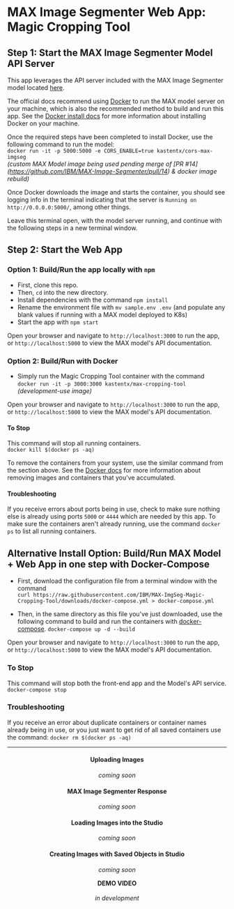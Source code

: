 # MAX Image Segmenter Web App: Magic Cropping Tool

## Step 1: Start the MAX Image Segmenter Model API Server

This app leverages the API server included with the MAX Image Segmenter model located [here](https://github.com/IBM/MAX-Image-Segmenter). 

The official docs recommend using [Docker](https://docs.docker.com/) to run the MAX model server on your machine, which is also the recommended method to build and run this app. See the [Docker install docs](https://docs.docker.com/install/) for more information about installing Docker on your machine.

Once the required steps have been completed to install Docker, use the following command to run the model:  
`docker run -it -p 5000:5000 -e CORS_ENABLE=true kastentx/cors-max-imgseg`  
_(custom MAX Model image being used pending merge of [PR #14] (https://github.com/IBM/MAX-Image-Segmenter/pull/14) & docker image rebuild)_ 

Once Docker downloads the image and starts the container, you should see logging info in the terminal indicating that the server is `Running on http://0.0.0.0:5000/`, among other things. 

Leave this terminal open, with the model server running, and continue with the following steps in a new terminal window.

## Step 2: Start the Web App

### Option 1: Build/Run the app locally with `npm`

* First, clone this repo.
* Then, `cd` into the new directory. 
* Install dependencies with the command `npm install`
* Rename the environment file with `mv sample.env .env` (and populate any blank values if running with a MAX model deployed to K8s)
* Start the app with `npm start`

Open your browser and navigate to `http://localhost:3000` to run the app, 
or `http://localhost:5000` to view the MAX model's API documentation.

### Option 2: Build/Run with Docker

* Simply run the Magic Cropping Tool container with the command  
`docker run -it -p 3000:3000 kastentx/max-cropping-tool`   
_(development-use image)_

Open your browser and navigate to `http://localhost:3000` to run the app, 
or `http://localhost:5000` to view the MAX model's API documentation.

#### To Stop

This command will stop all running containers.  
`docker kill $(docker ps -aq)`

To remove the containers from your system, use the similar command from the section above. See the [Docker docs](https://docs.docker.com/) for more information about removing images and containers that you've accumulated. 

#### Troubleshooting

If you receive errors about ports being in use, check to make sure nothing else is already using ports `5000` or `4444` which are needed by this app. To make sure the containers aren't already running, use the command `docker ps` to list all running containers.

## Alternative Install Option: Build/Run MAX Model + Web App in one step with Docker-Compose

* First, download the configuration file from a terminal window with the command  
  `curl https://raw.githubusercontent.com/IBM/MAX-ImgSeg-Magic-Cropping-Tool/downloads/docker-compose.yml > docker-compose.yml`

* Then, in the same directory as this file you've just downloaded, use the following command to build and run the containers with [docker-compose](https://docs.docker.com/compose/).
`docker-compose up -d --build`

Open your browser and navigate to `http://localhost:3000` to run the app, 
or `http://localhost:5000` to view the MAX model's API documentation.

### To Stop

This command will stop both the front-end app and the Model's API service.
`docker-compose stop`

### Troubleshooting

If you receive an error about duplicate containers or container names already being in use, or you just want to get rid of all saved containers use the command:
`docker rm $(docker ps -aq)`

<hr>
<div style="text-align: center">

#### Uploading Images
<i>coming soon</i>

#### MAX Image Segmenter Response
<i>coming soon</i>

#### Loading Images into the Studio
<i>coming soon</i>

#### Creating Images with Saved Objects in Studio
<i>coming soon</i>

<b>DEMO VIDEO</b> <br>  
<i>in development</i>
</div>
